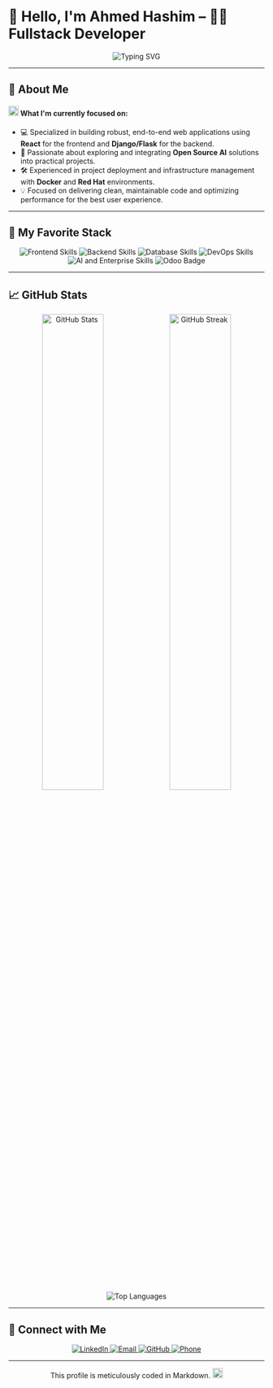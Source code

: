 # 🌟 Hello, I'm Ahmed Hashim – 👨‍💻 Fullstack Developer

<div align="center">
  <img src="https://readme-typing-svg.herokuapp.com?font=Fira+Code&weight=500&pause=1000&color=007ACC&center=true&vCenter=true&width=490&lines=Fullstack+Developer+%7C+React+%26+Django+Expert;Building+Scalable+%26+Clean+Web+Solutions;" alt="Typing SVG" />
</div>

---

## 🚀 About Me
<h4 align="left">
  <img src="https://media2.giphy.com/media/QssGEmpkyEOhBCb7e1/giphy.gif?cid=ecf05e47a0n3gi1bfqntqmob8g9aid1oyj2wr3ds3mg700bl&rid=giphy.gif" width="20px" height="20px">
  What I'm currently focused on:
</h4>

* 💻 Specialized in building robust, end-to-end web applications using **React** for the frontend and **Django/Flask** for the backend.
* 🧠 Passionate about exploring and integrating **Open Source AI** solutions into practical projects.
* 🛠️ Experienced in project deployment and infrastructure management with **Docker** and **Red Hat** environments.
* 💡 Focused on delivering clean, maintainable code and optimizing performance for the best user experience.

---

## 🧠 My Favorite Stack

<div align="center">
  <img src="https://skillicons.dev/icons?i=react,nextjs,js,tailwind,bootstrap" alt="Frontend Skills" />
  <img src="https://skillicons.dev/icons?i=python,django,flask" alt="Backend Skills" />
  <img src="https://skillicons.dev/icons?i=postgresql,mysql,apache" alt="Database Skills" />
  <img src="https://skillicons.dev/icons?i=docker,bash,git,githubactions,linux" alt="DevOps Skills" />
  <img src="https://skillicons.dev/icons?i=ai,redhat" alt="AI and Enterprise Skills" />
  <img src="https://img.shields.io/badge/Odoo-7C9AA5?style=for-the-badge&logo=odoo&logoColor=white" alt="Odoo Badge" />
</div>

---

## 📈 GitHub Stats

<div align="center">
  <img width="49%" src="https://github-readme-stats.vercel.app/api?username=ahmed-hashim2024&show_icons=true&theme=buefy&hide_border=true&count_private=true" alt="GitHub Stats" />
  <img width="49%" src="https://github-readme-streak-stats.herokuapp.com/?user=ahmed-hashim2024&theme=buefy&hide_border=true" alt="GitHub Streak" />
</div>

<p align="center">
  <img src="https://github-readme-stats.vercel.app/api/top-langs/?username=ahmed-hashim2024&layout=compact&theme=buefy&hide_border=true" alt="Top Languages" />
</p>

---

## 🤝 Connect with Me

<div align="center">
  <a href="https://www.linkedin.com/in/eng-ahmedhashim2024/">
    <img src="https://img.shields.io/badge/LinkedIn-0077B5?style=for-the-badge&logo=linkedin&logoColor=white" alt="LinkedIn" />
  </a>
  <a href="mailto:eng.ahmedhashim2024@gmail.com">
    <img src="https://img.shields.io/badge/Email-D14836?style=for-the-badge&logo=gmail&logoColor=white" alt="Email" />
  </a>
  <a href="https://github.com/ahmed-hashim2024">
    <img src="https://img.shields.io/badge/GitHub-100000?style=for-the-badge&logo=github&logoColor=white" alt="GitHub" />
  </a>
  <a href="tel:+201156501103">
    <img src="https://img.shields.io/badge/Phone-25D366?style=for-the-badge&logo=whatsapp&logoColor=white" alt="Phone" />
  </a>
</div>

---

<p align="center">
  This profile is meticulously coded in Markdown.
  <img src="https://media.giphy.com/media/WFZvB7VIXBgiz3oDXE/giphy.gif" width="20px" height="20px">
</p>
